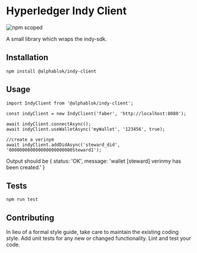 Hyperledger Indy Client
=========

![npm scoped](https://img.shields.io/badge/npm-v1.0.0-blue)

A small library which wraps the indy-sdk.

## Installation

  `npm install @alphablok/indy-client`

## Usage
    import IndyClient from '@alphablok/indy-client';

    const indyClient = new IndyClient('faber', 'http://localhost:8080');

    await indyClient.connectAsync();
    await indyClient.useWalletAsync('myWallet', '123456', true);

    //create a verinym
    await indyClient.addDidAsync('steward_did', '000000000000000000000000Steward1');
  
  
  Output should be { status: 'OK', message: 'wallet [steward] verinmy has been created.' }


## Tests

  `npm run test`

## Contributing

In lieu of a formal style guide, take care to maintain the existing coding style. Add unit tests for any new or changed functionality. Lint and test your code.
